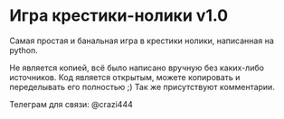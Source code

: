 # Игра крестики-нолики v1.0
Самая простая и банальная игра в крестики нолики, написанная на python.

Не является копией, всё было написано вручную без каких-либо источников. Код является открытым, можете копировать и переделывать его полностью ;)
Так же присутствуют комментарии.

Телеграм для связи: @crazi444
